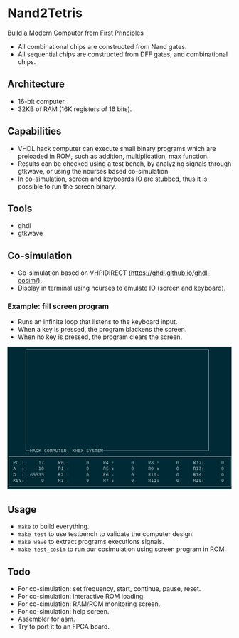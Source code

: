 # Nand2Tetris
[Build a Modern Computer from First Principles](https://www.nand2tetris.org/)

- All combinational chips are constructed from Nand gates.
- All sequential chips are constructed from DFF gates, and combinational chips.

## Architecture
- 16-bit computer.
- 32KB of RAM (16K registers of 16 bits).

## Capabilities
- VHDL hack computer can execute small binary programs which are preloaded in ROM, such as addition, multiplication, max function.
- Results can be checked using a test bench, by analyzing signals through gtkwave, or using the ncurses based co-simulation.
- In co-simulation, screen and keyboards IO are stubbed, thus it is possible to run the screen binary.

## Tools
- ghdl
- gtkwave

## Co-simulation
- Co-simulation based on VHPIDIRECT (https://ghdl.github.io/ghdl-cosim/).
- Display in terminal using ncurses to emulate IO (screen and keyboard).

### Example: fill screen program
- Runs an infinite loop that listens to the keyboard input.
- When a key is pressed, the program blackens the screen.
- When no key is pressed, the program clears the screen.

![alt text](cosim.gif)

## Usage
- `make` to build everything.
- `make test` to use testbench to validate the computer design.
- `make wave` to extract programs executions signals.
- `make test_cosim` to run our cosimulation using screen program in ROM.


## Todo
- For co-simulation: set frequency, start, continue, pause, reset.
- For co-simulation: interactive ROM loading.
- For co-simulation: RAM/ROM monitoring screen.
- For co-simulation: help screen.
- Assembler for asm.
- Try to port it to an FPGA board.

